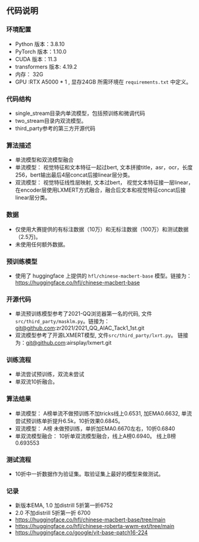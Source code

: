 ## 代码说明

### 环境配置
* Python 版本：3.8.10
* PyTorch 版本：1.10.0
* CUDA 版本：11.3
* transformers 版本: 4.19.2
* 内存： 32G
* GPU :RTX A5000 * 1 , 显存24GB
  所需环境在 `requirements.txt` 中定义。

### 代码结构
* single_stream目录内单流模型，包括预训练和微调代码
* two_stream目录内双流模型。
* third_party参考的第三方开源代码

### 算法描述
* 单流模型和双流模型融合
* 单流模型： 视觉特征和文本特征一起过bert, 文本拼接title，asr，ocr，长度256，bert输出最后4层concat后接linear层分类。
* 双流模型： 视觉特征线性层映射, 文本过bert， 视觉文本特征接一层linear，在encoder层使用LXMERT方式融合，融合后文本和视觉特征concat后接linear层分类。

### 数据
* 仅使用大赛提供的有标注数据（10万）和无标注数据（100万）和测试数据（2.5万)。
* 未使用任何额外数据。

### 预训练模型
* 使用了 huggingface 上提供的 `hfl/chinese-macbert-base` 模型。链接为： https://huggingface.co/hfl/chinese-macbert-base

### 开源代码
* 单流预训练模型参考了2021-QQ浏览器第一名的代码, 文件`src/third_party/masklm.py`。链接为：git@github.com:zr2021/2021_QQ_AIAC_Tack1_1st.git
* 双流模型参考了开源LXMERT模型, 文件`src/third_party/lxrt.py`。 链接为：git@github.com:airsplay/lxmert.git

### 训练流程
* 单流尝试预训练，双流未尝试
* 单双流10折融合。

### 算法结果
* 单流模型： A榜单流不做预训练不加tricks线上0.6531, 加EMA0.6632, 单流尝试预训练单折提升6.5k，10折效果0.6845。
* 双流模型： A榜 未做预训练，单折加EMA0.6670左右，10折0.6840 
* 单双流模型融合： 10折单双流模型融合，线上A榜0.6940。 线上B榜0.693553

### 测试流程
* 10折中一折数据作为验证集。取验证集上最好的模型来做测试。


### 记录
* 新版本EMA, 1.0 加distrill 5折第一折6752
* 2.0 不加distrill  5折第一折 6700
* https://huggingface.co/hfl/chinese-macbert-base/tree/main
* https://huggingface.co/hfl/chinese-roberta-wwm-ext/tree/main
* https://huggingface.co/google/vit-base-patch16-224